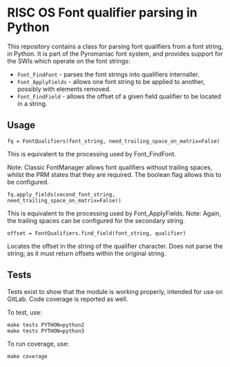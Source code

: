 # RISC OS Font qualifier parsing in Python

This repository contains a class for parsing font qualifiers from a font string, in Python.
It is part of the Pyromaniac font system, and provides support for the SWIs which operate
on the font strings:

* `Font_FindFont` - parses the font strings into qualifiers internaller.
* `Font_ApplyFields` - allows one font string to be applied to another, possibly with elements removed.
* `Font_FindField` - allows the offset of a given field qualifier to be located in a string.


## Usage

```
fq = FontQualifiers(font_string, need_trailing_space_on_matrix=False)
```

This is equivalent to the processing used by Font_FindFont.

Note: Classic FontManager allows font qualifiers without trailing spaces, whilst the
PRM states that they are required. The boolean flag allows this to be configured.

```
fq.apply_fields(second_font_string, need_trailing_space_on_matrix=False))
```

This is equivalent to the processing used by Font_ApplyFields.
Note: Again, the trailing spaces can be configured for the secondary string.

```
offset = FontQualifiers.find_field(font_string, qualifier)
```

Locates the offset in the string of the qualifier character. Does not parse the string; as it must return offsets within the original string.


## Tests

Tests exist to show that the module is working properly, intended for use on GitLab.
Code coverage is reported as well.

To test, use:

```
make tests PYTHON=python2
make tests PYTHON=python3
```

To run coverage, use:

```
make coverage
```
